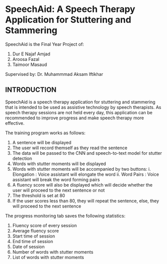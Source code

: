 # SpeechAid: A Speech Therapy Application for Stuttering and Stammering

SpeechAid is the Final Year Project of:

  1. Dur E Najaf Amjad 
  2. Aroosa Fazal 
  3. Taimoor Masaud 

Supervised by:
Dr. Muhammmad Aksam Iftikhar

## INTRODUCTION
SpeechAid is a speech therapy application for stuttering and stammering that is intended to be used as assistive technology by speech therapists. 
As speech therapy sessions are not held every day, this application can be recommended to improve progress and make speech therapy more effective.

The training program works as follows:
  1. A sentence will be displayed
  2. The user will record themself as they read the sentence
  3. The data will be passed to the CNN and speech-to-text model for stutter detection
  4. Words with stutter moments will be displayed 
  5. Words with stutter moments will be accompanied by two buttons: 
      i. Elongation : Voice assistant will elongate the word
     ii. Word Pairs : Voice assistant will break the word forming pairs
  6. A fluency score will also be displayed which will decide whether the user will proceed to the next sentence or not
  7. The threshold is set at 80
  8. If the user scores less than 80, they will repeat the sentence, else, they will proceed to the next sentence
  
 The progress monitoring tab saves the following statistics:
  1. Fluency score of every session
  2. Average fluency score 
  3. Start time of session
  4. End time of session
  5. Date of session
  6. Number of words with stutter moments
  7. List of words with stutter moments

